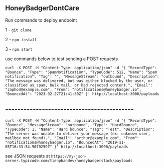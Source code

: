 ## HoneyBadgerDontCare
Run commands to deploy endpoint

1 - `git clone`

2 - `npm install`

3 - `npm start`

use commands below to test sending a POST requests 

`curl -X POST -H "Content-Type: application/json" -d '{
      "RecordType": "Bounce",
      "Type": "SpamNotification",
      "TypeCode": 512,
      "Name": "Spam notification",
      "Tag": "",
      "MessageStream": "outbound",
      "Description": "The message was delivered, but was either blocked by the user, or classified as spam, bulk mail, or had rejected content.",
      "Email": "zaphod@example.com",
      "From": "notifications@honeybadger.io",
      "BouncedAt": "2023-02-27T21:41:30Z"
    }' http://localhost:3000/payloads`

## ------------------------------------------

`curl -X POST -H "Content-Type: application/json" -d '{
      "RecordType": "Bounce",
      "MessageStream": "outbound",
      "Type": "HardBounce",
      "TypeCode": 1,
      "Name": "Hard bounce",
      "Tag": "Test",
      "Description": "The server was unable to deliver your message (ex: unknown user, mailbox not found).",
      "Email": "arthur@example.com",
      "From": "notifications@honeybadger.io",
      "BouncedAt": "2019-11-05T16:33:54.9070259Z"
    }' http://localhost:3000/payloads`

see JSON requests at `https://my-json-server.typicode.com/tienphandev/honeybadgerslack/payloads`
